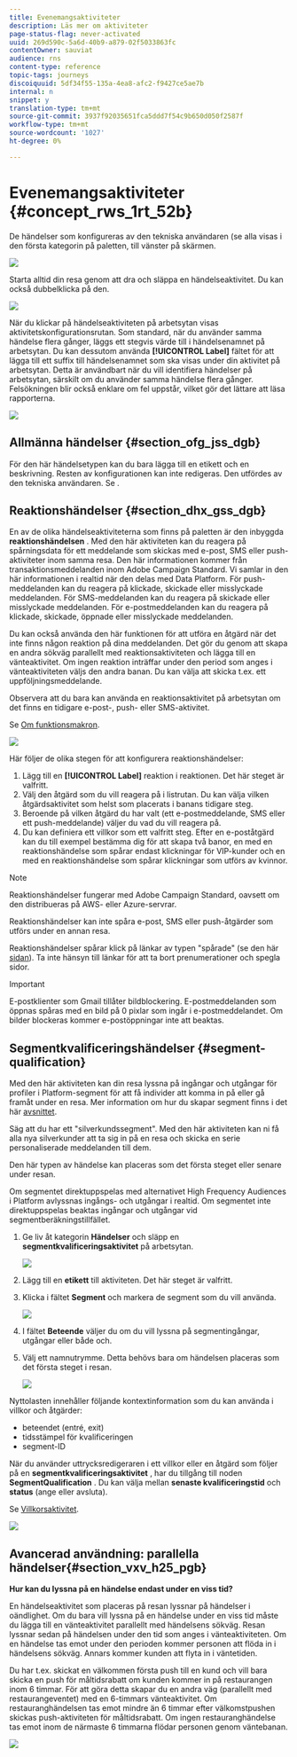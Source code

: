 ```yaml
---
title: Evenemangsaktiviteter
description: Läs mer om aktiviteter
page-status-flag: never-activated
uuid: 269d590c-5a6d-40b9-a879-02f5033863fc
contentOwner: sauviat
audience: rns
content-type: reference
topic-tags: journeys
discoiquuid: 5df34f55-135a-4ea8-afc2-f9427ce5ae7b
internal: n
snippet: y
translation-type: tm+mt
source-git-commit: 3937f92035651fca5ddd7f54c9b650d050f2587f
workflow-type: tm+mt
source-wordcount: '1027'
ht-degree: 0%

---
```



# Evenemangsaktiviteter {#concept_rws_1rt_52b}

De händelser som konfigureras av den tekniska användaren (se [](../event/about-events.md) alla visas i den första kategorin på paletten, till vänster på skärmen.

![](../assets/journey43.png)

Starta alltid din resa genom att dra och släppa en händelseaktivitet. Du kan också dubbelklicka på den.

![](../assets/journey44.png)

När du klickar på händelseaktiviteten på arbetsytan visas aktivitetskonfigurationsrutan. Som standard, när du använder samma händelse flera gånger, läggs ett stegvis värde till i händelsenamnet på arbetsytan. Du kan dessutom använda **[!UICONTROL Label]** fältet för att lägga till ett suffix till händelsenamnet som ska visas under din aktivitet på arbetsytan. Detta är användbart när du vill identifiera händelser på arbetsytan, särskilt om du använder samma händelse flera gånger. Felsökningen blir också enklare om fel uppstår, vilket gör det lättare att läsa rapporterna.

![](../assets/journey33.png)

## Allmänna händelser {#section_ofg_jss_dgb}

För den här händelsetypen kan du bara lägga till en etikett och en beskrivning. Resten av konfigurationen kan inte redigeras. Den utfördes av den tekniska användaren. Se [](../event/about-events.md).

## Reaktionshändelser {#section_dhx_gss_dgb}

En av de olika händelseaktiviteterna som finns på paletten är den inbyggda **reaktionshändelsen** . Med den här aktiviteten kan du reagera på spårningsdata för ett meddelande som skickas med e-post, SMS eller push-aktiviteter inom samma resa. Den här informationen kommer från transaktionsmeddelanden inom Adobe Campaign Standard. Vi samlar in den här informationen i realtid när den delas med Data Platform. För push-meddelanden kan du reagera på klickade, skickade eller misslyckade meddelanden. För SMS-meddelanden kan du reagera på skickade eller misslyckade meddelanden. För e-postmeddelanden kan du reagera på klickade, skickade, öppnade eller misslyckade meddelanden.

Du kan också använda den här funktionen för att utföra en åtgärd när det inte finns någon reaktion på dina meddelanden. Det gör du genom att skapa en andra sökväg parallellt med reaktionsaktiviteten och lägga till en vänteaktivitet. Om ingen reaktion inträffar under den period som anges i vänteaktiviteten väljs den andra banan. Du kan välja att skicka t.ex. ett uppföljningsmeddelande.

Observera att du bara kan använda en reaktionsaktivitet på arbetsytan om det finns en tidigare e-post-, push- eller SMS-aktivitet.

Se [Om funktionsmakron](../building-journeys/about-action-activities.md).

![](../assets/journey45.png)

Här följer de olika stegen för att konfigurera reaktionshändelser:

1. Lägg till en **[!UICONTROL Label]** reaktion i reaktionen. Det här steget är valfritt.
1. Välj den åtgärd som du vill reagera på i listrutan. Du kan välja vilken åtgärdsaktivitet som helst som placerats i banans tidigare steg.
1. Beroende på vilken åtgärd du har valt (ett e-postmeddelande, SMS eller ett push-meddelande) väljer du vad du vill reagera på.
1. Du kan definiera ett villkor som ett valfritt steg. Efter en e-poståtgärd kan du till exempel bestämma dig för att skapa två banor, en med en reaktionshändelse som spårar endast klickningar för VIP-kunder och en med en reaktionshändelse som spårar klickningar som utförs av kvinnor.

>[!NOTE]
>
>Reaktionshändelser fungerar med Adobe Campaign Standard, oavsett om den distribueras på AWS- eller Azure-servrar.
>
>Reaktionshändelser kan inte spåra e-post, SMS eller push-åtgärder som utförs under en annan resa.
>
>Reaktionshändelser spårar klick på länkar av typen &quot;spårade&quot; (se den här [sidan](https://docs.adobe.com/content/help/en/campaign-standard/using/designing-content/links.html#about-tracked-urls)). Ta inte hänsyn till länkar för att ta bort prenumerationer och spegla sidor.

>[!IMPORTANT]
>
>E-postklienter som Gmail tillåter bildblockering. E-postmeddelanden som öppnas spåras med en bild på 0 pixlar som ingår i e-postmeddelandet. Om bilder blockeras kommer e-postöppningar inte att beaktas.

## Segmentkvalificeringshändelser {#segment-qualification}

Med den här aktiviteten kan din resa lyssna på ingångar och utgångar för profiler i Platform-segment för att få individer att komma in på eller gå framåt under en resa. Mer information om hur du skapar segment finns i det här [avsnittet](../segment/about-segments.md).

Säg att du har ett &quot;silverkundssegment&quot;. Med den här aktiviteten kan ni få alla nya silverkunder att ta sig in på en resa och skicka en serie personaliserade meddelanden till dem.

Den här typen av händelse kan placeras som det första steget eller senare under resan.

Om segmentet direktuppspelas med alternativet High Frequency Audiences i Platform avlyssnas ingångs- och utgångar i realtid. Om segmentet inte direktuppspelas beaktas ingångar och utgångar vid segmentberäkningstillfället.

1. Ge liv åt kategorin **Händelser** och släpp en **segmentkvalificeringsaktivitet** på arbetsytan.

   ![](../assets/segment5.png)

1. Lägg till en **etikett** till aktiviteten. Det här steget är valfritt.

1. Klicka i fältet **Segment** och markera de segment som du vill använda.

   ![](../assets/segment6.png)

1. I fältet **Beteende** väljer du om du vill lyssna på segmentingångar, utgångar eller både och.

1. Välj ett namnutrymme. Detta behövs bara om händelsen placeras som det första steget i resan.

   ![](../assets/segment7.png)

Nyttolasten innehåller följande kontextinformation som du kan använda i villkor och åtgärder:

* beteendet (entré, exit)
* tidsstämpel för kvalificeringen
* segment-ID

När du använder uttrycksredigeraren i ett villkor eller en åtgärd som följer på en **segmentkvalificeringsaktivitet** , har du tillgång till noden **SegmentQualification** . Du kan välja mellan **senaste kvalificeringstid** och **status** (ange eller avsluta).

Se [Villkorsaktivitet](../building-journeys/condition-activity.md#about_condition).

![](../assets/segment8.png)

## Avancerad användning: parallella händelser{#section_vxv_h25_pgb}

**Hur kan du lyssna på en händelse endast under en viss tid?**

En händelseaktivitet som placeras på resan lyssnar på händelser i oändlighet. Om du bara vill lyssna på en händelse under en viss tid måste du lägga till en vänteaktivitet parallellt med händelsens sökväg. Resan lyssnar sedan på händelsen under den tid som anges i vänteaktiviteten. Om en händelse tas emot under den perioden kommer personen att flöda in i händelsens sökväg. Annars kommer kunden att flyta in i väntetiden.

Du har t.ex. skickat en välkommen första push till en kund och vill bara skicka en push för måltidsrabatt om kunden kommer in på restaurangen inom 6 timmar. För att göra detta skapar du en andra väg (parallellt med restaurangeventet) med en 6-timmars vänteaktivitet. Om restauranghändelsen tas emot mindre än 6 timmar efter välkomstpushen skickas push-aktiviteten för måltidsrabatt. Om ingen restauranghändelse tas emot inom de närmaste 6 timmarna flödar personen genom väntebanan.

![](../assets/journeyuc2_31.png)
